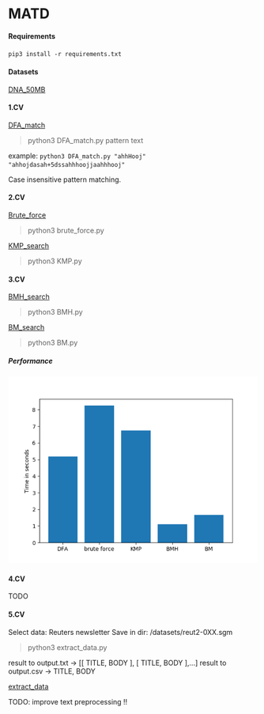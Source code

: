 # MATD
#### Requirements
`pip3 install -r requirements.txt`

#### Datasets
[DNA_50MB](http://pizzachili.dcc.uchile.cl/texts/dna/dna.50MB.gz)

#### 1.CV
[DFA_match](https://github.com/pbednar96/MATD/blob/master/DFA_match.py)

>python3 DFA_match.py pattern text

example: 
`python3 DFA_match.py "ahhHooj" "ahhojdasah+5dssahhhoojjaahhhooj"`

Case insensitive pattern matching.

#### 2.CV

[Brute_force](https://github.com/pbednar96/MATD/blob/master/brute_force.py)

>python3 brute_force.py

[KMP_search](https://github.com/pbednar96/MATD/blob/master/KMP.py)

>python3 KMP.py

#### 3.CV

[BMH_search](https://github.com/pbednar96/MATD/blob/master/BMH.py)

>python3 BMH.py

[BM_search](https://github.com/pbednar96/MATD/blob/master/BM.py)

>python3 BM.py

##### Performance

![plot_img](https://github.com/pbednar96/MATD/blob/master/plots/performance_plot.png)

#### 4.CV

TODO

#### 5.CV
Select data: Reuters newsletter
Save in dir: /datasets/reut2-0XX.sgm

>python3 extract_data.py

result to output.txt -> [[ TITLE, BODY ], [ TITLE, BODY ],...]
result to output.csv -> TITLE, BODY 

[extract_data](https://github.com/pbednar96/MATD/blob/master/extract_data.py)

TODO: improve text preprocessing !!
